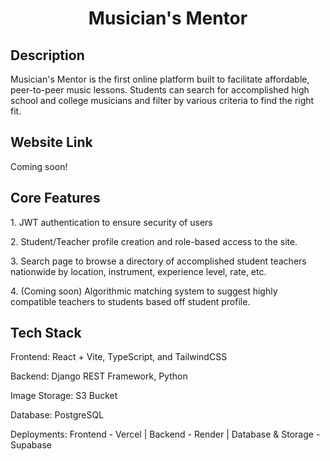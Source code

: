 <div align="center">
  <h1> Musician's Mentor </h1
</div>

<div align="left">
  <h2> Description </h2>
  <p> Musician's Mentor is the first online platform built to facilitate affordable, peer-to-peer music lessons. Students can search for accomplished high school and college musicians and filter by various criteria to find the right fit. </p>
  
  <h2> Website Link </h2>
  <p> Coming soon! </p>

  <h2> Core Features </h2>
  <p> 1. JWT authentication to ensure security of users </p>
  <p> 2. Student/Teacher profile creation and role-based access to the site. </p>
  <p> 3. Search page to browse a directory of accomplished student teachers nationwide by location, instrument, experience level, rate, etc. </p>
  <p> 4. (Coming soon) Algorithmic matching system to suggest highly compatible teachers to students based off student profile.</p>

  <h2> Tech Stack </h2>
  <p> Frontend: React + Vite, TypeScript, and TailwindCSS </p> 
  <p> Backend: Django REST Framework, Python </p> 
  <p> Image Storage: S3 Bucket </p>
  <p> Database: PostgreSQL </p> 
  <p> Deployments: Frontend - Vercel | Backend - Render | Database & Storage - Supabase </p>
  
</div>